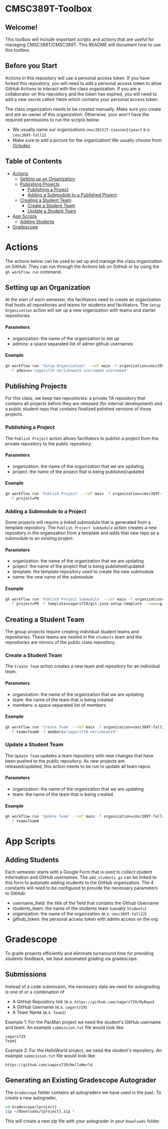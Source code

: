 # CMSC389T-Toolbox

## Welcome!

This toolbox will include important scripts and actions that are useful for managing 
CMSC388T/CMSC389T. This README will document how to use this toolbox. 

## Before you Start

Actions in this repository will use a personal access token. If you have forked
this repository, you will need to add a personal access token to allow GitHub
Actions to interact with the class organization. If you are a collaborator on
this repository and the token has expired, you will need to add a new secret
called `TOKEN` which contains your personal access token.

The class organization needs to be created manually. Make sure you create and are
an owner of this organization. Otherwise, your won't have the required permissions
to run the scripts below.

- We usually name our organizations `cmsc38{X}T-{season}{year}` e.x. `cmsc389T-fall22`
- Make sure to add a picture for the organization! We usually choose from 
  [Octodex](https://octodex.github.com).

## Table of Contents

- [Actions](#Actions)
  - [Setting up an Organization](#Setting-up-an-Organization)
  - [Publishing Projects](#Publishing-Projects)
    - [Publishing a Project](#Publishing-a-Project)
    - [Adding a Submodule to a Published Project](#Adding-a-Submodule-to-a-Project)
  - [Creating a Student Team](#Creating-a-Student-Team)
    - [Create a Student Team](#Create-a-Student-Team)
    - [Update a Student Team](#Update-a-Student-Team)
- [App Scripts](#App-Scripts)
  - [Adding Students](#Adding-Students) 
- [Gradescope](#Gradescope)

# Actions
The actions below can be used to set up and manage the class organization on
GitHub. They can run through the Actions tab on GitHub or by using the 
`gh workflow run` command.

## Setting up an Organization

At the start of each semester, the facilitators need to create an organization
that hosts all repositories and teams for students and facilitators. The
`Setup Organization` action will set up a new organization with teams and
starter repositories. 

#### Parameters

- organization: the name of the organization to set up
- admins: a space separated list of admin github usernames

#### Example

```bash
gh workflow run 'Setup Organization' --ref main -f organization=cmsc389T-fall22 \
  -f admins='sagars729 nkrishnan19 username3 username4'
```

## Publishing Projects

For this class, we keep two repositories: a private TA repository that contains
all projects before they are released (for internal development) and a public
student repo that contains finalized polished versions of those projects. 

### Publishing a Project
The `Publish Project` action allows facilitators to publish a project from the
private repository to the public repository.

#### Parameters

- organization: the name of the organization that we are updating
- project: the name of the project that is being published/updated

#### Example

```bash
gh workflow run 'Publish Project' --ref main -f organization=cmsc389T-fall22 \
  -f project=P0
```

### Adding a Submodule to a Project

Some projects will require a linked submodule that is generated
from a template repository. The `Publish Project Submodule` action
creates a new repository in the organization from a template and 
adds that new repo as a submodule to an existing project. 

#### Parameters

- organization: the name of the organization that we are updating
- project: the name of the project that is being published/updated
- template: the template repository used to create the new submodule
- name: the new name of the submodule

#### Example

```bash
gh workflow run 'Publish Project Submodule' --ref main -f organization=cmsc389T-fall22 \
  -f project=P0 -f template=sagars729/git-java-setup-template --name=git-java-setup
```

## Creating a Student Team

The group projects require creating individual student teams and 
repositories. These teams are nested in the `students` team and 
the repositories are mirrors of the public class repository. 

### Create a Student Team

The `Create Team` action creates a new team and repository for an
individual team. 

#### Parameters

- organization: the name of the organization that we are updating
- team: the name of the team that is being created
- members: a space separated list of members

#### Example

```bash
gh workflow run 'Create Team' --ref main -f organization=cmsc389T-fall22 \
  -f team=Team0 -f members="sagars729 nkrishnan19"
```

### Update a Student Team

The `Update Team` updates a team repository with new changes that
have been pushed to the public repository. As new projects are
released/updated, this action needs to be run to update all team 
repos.

#### Parameters

- organization: the name of the organization that we are updating
- team: the name of the team that is being created

#### Example

```bash
gh workflow run 'Update Team' --ref main -f organization=cmsc389T-fall22 \
  -f team=Team0
```

# App Scripts

## Adding Students

Each semester starts with a Google Form that is used to collect student
information and GitHub usernames. The `add_students.gs` can be linked to
this form to automate adding students to the GitHub organization. The 4
constants will need to be configured to provide the necessary parameters
to GitHub:

- username_field: the title of the field that contains the Github Username
- students_team: the name of the students team (usually `Students`)
- organization: the name of the organization (e.x. `cmsc389T-fall22`)
- github_token: the personal access token with admin access on the org

# Gradescope

To grade projects efficiently and eliminate turnaround time for providing
students feedback, we have automated grading via gradescope.

## Submissions

Instead of a code submission, the necessary data we need for autograding is
one of or a combination of
- A GitHub Repository link (e.x. `https://github.com/sagars729/MyRepo`)
- A GitHub Username (e.x. `sagars729`)
- A Team Name (e.x. `Team1`)

Example 1: For the PacMan project we need the student's GitHub username and
team. An example `submission.txt` file would look like:

```
sagars729
Team1
```

Example 2: For the HelloWorld project, we need the student's repository. An
example `submission.txt` file would look like:

```
https://github.com/sagars729/HelloWorld
```

## Generating an Existing Gradescope Autograder

The `Gradescope` folder contains all autograders we have used in the past.
To create a new autograder,

```bash
cd Gradescope/{project}
zip ~/Downloads/{project}.zip *
```

This will create a new zip file with your autograder in your `Downloads`
folder. 
